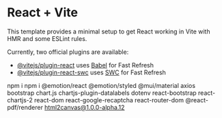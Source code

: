 # React + Vite

This template provides a minimal setup to get React working in Vite with HMR and some ESLint rules.

Currently, two official plugins are available:

- [@vitejs/plugin-react](https://github.com/vitejs/vite-plugin-react/blob/main/packages/plugin-react/README.md) uses [Babel](https://babeljs.io/) for Fast Refresh
- [@vitejs/plugin-react-swc](https://github.com/vitejs/vite-plugin-react-swc) uses [SWC](https://swc.rs/) for Fast Refresh

npm i
npm i @emotion/react @emotion/styled @mui/material axios bootstrap chart.js chartjs-plugin-datalabels dotenv react-bootstrap react-chartjs-2 react-dom react-google-recaptcha react-router-dom @react-pdf/renderer html2canvas@1.0.0-alpha.12
